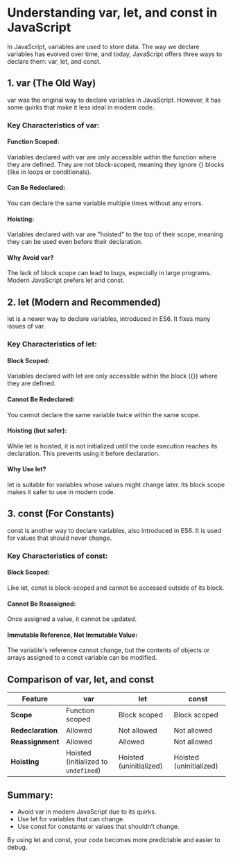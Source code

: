# Understanding var, let, and const in JavaScript

In JavaScript, variables are used to store data. The way we declare variables has evolved over time, and today, JavaScript offers three ways to declare them: var, let, and const.


## 1. var (The Old Way)

var was the original way to declare variables in JavaScript. However, it has some quirks that make it less ideal in modern code.

### Key Characteristics of var:

#### Function Scoped:

Variables declared with var are only accessible within the function where they are defined.
They are not block-scoped, meaning they ignore {} blocks (like in loops or conditionals).

#### Can Be Redeclared:

You can declare the same variable multiple times without any errors.

#### Hoisting:

Variables declared with var are "hoisted" to the top of their scope, meaning they can be used even before their declaration.

#### Why Avoid var?

The lack of block scope can lead to bugs, especially in large programs. Modern JavaScript prefers let and const.

## 2. let (Modern and Recommended)

let is a newer way to declare variables, introduced in ES6. It fixes many issues of var.

### Key Characteristics of let:

#### Block Scoped:

Variables declared with let are only accessible within the block ({}) where they are defined.

#### Cannot Be Redeclared:

You cannot declare the same variable twice within the same scope.

#### Hoisting (but safer):

While let is hoisted, it is not initialized until the code execution reaches its declaration. This prevents using it before declaration.

#### Why Use let?

let is suitable for variables whose values might change later. Its block scope makes it safer to use in modern code.

## 3. const (For Constants)

const is another way to declare variables, also introduced in ES6. It is used for values that should never change.

### Key Characteristics of const:

#### Block Scoped:

Like let, const is block-scoped and cannot be accessed outside of its block.

#### Cannot Be Reassigned:

Once assigned a value, it cannot be updated.

#### Immutable Reference, Not Immutable Value:

The variable's reference cannot change, but the contents of objects or arrays assigned to a const variable can be modified.

## Comparison of var, let, and const

| **Feature**       | **var**                              | **let**                     | **const**                   |
|-------------------|------------------------------------- |-----------------------------|-----------------------------|
| **Scope**         | Function scoped                      | Block scoped                | Block scoped                |
| **Redeclaration** | Allowed                              | Not allowed                 | Not allowed                 |
| **Reassignment**  | Allowed                              | Allowed                     | Not allowed                 |
| **Hoisting**      | Hoisted (initialized to `undefined`) | Hoisted (uninitialized)     | Hoisted (uninitialized)     |


## Summary:

- Avoid var in modern JavaScript due to its quirks.
- Use let for variables that can change.
- Use const for constants or values that shouldn’t change.
  
By using let and const, your code becomes more predictable and easier to debug.
